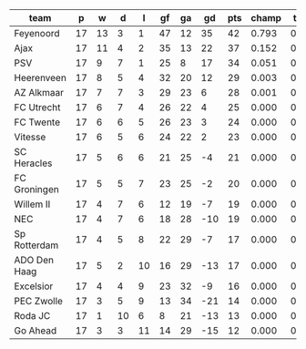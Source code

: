 |     team     | p  | w  | d  | l  | gf | ga | gd  | pts | champ | top2  | top3  | top4  |  5-7  | bot4  | bot3  | bot2  |
|--------------|----|----|----|----|----|----|-----|-----|-------|-------|-------|-------|-------|-------|-------|-------|
| Feyenoord    | 17 | 13 |  3 |  1 | 47 | 12 |  35 |  42 | 0.793 | 0.963 | 0.996 | 0.999 | 0.001 | 0.000 | 0.000 | 0.000|
| Ajax         | 17 | 11 |  4 |  2 | 35 | 13 |  22 |  37 | 0.152 | 0.672 | 0.920 | 0.982 | 0.018 | 0.000 | 0.000 | 0.000|
| PSV          | 17 |  9 |  7 |  1 | 25 |  8 |  17 |  34 | 0.051 | 0.310 | 0.791 | 0.938 | 0.061 | 0.000 | 0.000 | 0.000|
| Heerenveen   | 17 |  8 |  5 |  4 | 32 | 20 |  12 |  29 | 0.003 | 0.037 | 0.184 | 0.567 | 0.391 | 0.000 | 0.000 | 0.000|
| AZ Alkmaar   | 17 |  7 |  7 |  3 | 29 | 23 |   6 |  28 | 0.001 | 0.014 | 0.075 | 0.298 | 0.587 | 0.000 | 0.000 | 0.000|
| FC Utrecht   | 17 |  6 |  7 |  4 | 26 | 22 |   4 |  25 | 0.000 | 0.003 | 0.018 | 0.107 | 0.576 | 0.002 | 0.001 | 0.000|
| FC Twente    | 17 |  6 |  6 |  5 | 26 | 23 |   3 |  24 | 0.000 | 0.001 | 0.005 | 0.040 | 0.415 | 0.011 | 0.005 | 0.001|
| Vitesse      | 17 |  6 |  5 |  6 | 24 | 22 |   2 |  23 | 0.000 | 0.001 | 0.009 | 0.051 | 0.433 | 0.012 | 0.005 | 0.002|
| SC Heracles  | 17 |  5 |  6 |  6 | 21 | 25 |  -4 |  21 | 0.000 | 0.000 | 0.001 | 0.006 | 0.149 | 0.070 | 0.035 | 0.013|
| FC Groningen | 17 |  5 |  5 |  7 | 23 | 25 |  -2 |  20 | 0.000 | 0.000 | 0.001 | 0.008 | 0.168 | 0.063 | 0.029 | 0.012|
| Willem II    | 17 |  4 |  7 |  6 | 12 | 19 |  -7 |  19 | 0.000 | 0.000 | 0.000 | 0.001 | 0.040 | 0.236 | 0.136 | 0.065|
| NEC          | 17 |  4 |  7 |  6 | 18 | 28 | -10 |  19 | 0.000 | 0.000 | 0.000 | 0.001 | 0.042 | 0.242 | 0.138 | 0.064|
| Sp Rotterdam | 17 |  4 |  5 |  8 | 22 | 29 |  -7 |  17 | 0.000 | 0.000 | 0.000 | 0.002 | 0.086 | 0.149 | 0.082 | 0.036|
| ADO Den Haag | 17 |  5 |  2 | 10 | 16 | 29 | -13 |  17 | 0.000 | 0.000 | 0.000 | 0.000 | 0.016 | 0.421 | 0.277 | 0.155|
| Excelsior    | 17 |  4 |  4 |  9 | 23 | 32 |  -9 |  16 | 0.000 | 0.000 | 0.000 | 0.001 | 0.014 | 0.457 | 0.309 | 0.180|
| PEC Zwolle   | 17 |  3 |  5 |  9 | 13 | 34 | -21 |  14 | 0.000 | 0.000 | 0.000 | 0.000 | 0.001 | 0.828 | 0.722 | 0.561|
| Roda JC      | 17 |  1 | 10 |  6 |  8 | 21 | -13 |  13 | 0.000 | 0.000 | 0.000 | 0.000 | 0.002 | 0.732 | 0.606 | 0.424|
| Go Ahead     | 17 |  3 |  3 | 11 | 14 | 29 | -15 |  12 | 0.000 | 0.000 | 0.000 | 0.000 | 0.001 | 0.777 | 0.656 | 0.487|
